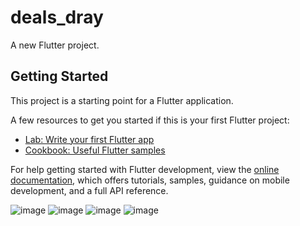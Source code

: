 # deals_dray

A new Flutter project.

## Getting Started

This project is a starting point for a Flutter application.

A few resources to get you started if this is your first Flutter project:



- [Lab: Write your first Flutter app](https://docs.flutter.dev/get-started/codelab)
- [Cookbook: Useful Flutter samples](https://docs.flutter.dev/cookbook)

For help getting started with Flutter development, view the
[online documentation](https://docs.flutter.dev/), which offers tutorials,
samples, guidance on mobile development, and a full API reference.




![image](https://github.com/user-attachments/assets/fe46e497-4c1c-4605-8898-c4dc13bdca74)          ![image](https://github.com/user-attachments/assets/d3892be9-ca0b-4b0d-8e17-0c7b6303c81f)           ![image](https://github.com/user-attachments/assets/911ee065-136c-48c5-9f48-f6d1b8a060a9)         ![image](https://github.com/user-attachments/assets/99df397c-b654-4c76-833f-3eea81fa5e03)



